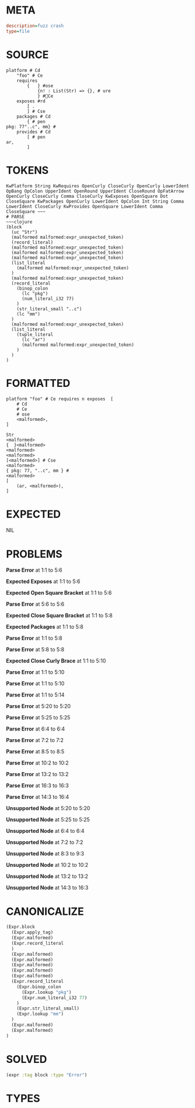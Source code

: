 # META
~~~ini
description=fuzz crash
type=file
~~~
# SOURCE
~~~roc
platform # Cd
	"foo" # Ce
	requires
		{	} #ose
			{n! : List(Str) => {}, # ure
			} #Ce
	exposes #rd
		[ .
		] # Cse
	packages # Cd
		{ # pen
pkg: 77"..c", mm} #
	provides # Cd
		[ # pen
ar,
		]
~~~
# TOKENS
~~~text
KwPlatform String KwRequires OpenCurly CloseCurly OpenCurly LowerIdent OpBang OpColon UpperIdent OpenRound UpperIdent CloseRound OpFatArrow OpenCurly CloseCurly Comma CloseCurly KwExposes OpenSquare Dot CloseSquare KwPackages OpenCurly LowerIdent OpColon Int String Comma LowerIdent CloseCurly KwProvides OpenSquare LowerIdent Comma CloseSquare ~~~
# PARSE
~~~clojure
(block
  (uc "Str")
  (malformed malformed:expr_unexpected_token)
  (record_literal)
  (malformed malformed:expr_unexpected_token)
  (malformed malformed:expr_unexpected_token)
  (malformed malformed:expr_unexpected_token)
  (list_literal
    (malformed malformed:expr_unexpected_token)
  )
  (malformed malformed:expr_unexpected_token)
  (record_literal
    (binop_colon
      (lc "pkg")
      (num_literal_i32 77)
    )
    (str_literal_small "..c")
    (lc "mm")
  )
  (malformed malformed:expr_unexpected_token)
  (list_literal
    (tuple_literal
      (lc "ar")
      (malformed malformed:expr_unexpected_token)
    )
  )
)
~~~
# FORMATTED
~~~roc
platform "foo" # Ce requires n exposes  [
	# Cd
	# Ce
	# ose
	<malformed>,
]

Str
<malformed>
{  }<malformed>
<malformed>
<malformed>
[<malformed>] # Cse
<malformed>
{ pkg: 77, "..c", mm } #
<malformed>
[
	(ar, <malformed>),
]
~~~
# EXPECTED
NIL
# PROBLEMS
**Parse Error**
at 1:1 to 5:6

**Expected Exposes**
at 1:1 to 5:6

**Expected Open Square Bracket**
at 1:1 to 5:6

**Parse Error**
at 5:6 to 5:6

**Expected Close Square Bracket**
at 1:1 to 5:8

**Expected Packages**
at 1:1 to 5:8

**Parse Error**
at 1:1 to 5:8

**Parse Error**
at 5:8 to 5:8

**Expected Close Curly Brace**
at 1:1 to 5:10

**Parse Error**
at 1:1 to 5:10

**Parse Error**
at 1:1 to 5:10

**Parse Error**
at 1:1 to 5:14

**Parse Error**
at 5:20 to 5:20

**Parse Error**
at 5:25 to 5:25

**Parse Error**
at 6:4 to 6:4

**Parse Error**
at 7:2 to 7:2

**Parse Error**
at 8:5 to 8:5

**Parse Error**
at 10:2 to 10:2

**Parse Error**
at 13:2 to 13:2

**Parse Error**
at 16:3 to 16:3

**Parse Error**
at 14:3 to 16:4

**Unsupported Node**
at 5:20 to 5:20

**Unsupported Node**
at 5:25 to 5:25

**Unsupported Node**
at 6:4 to 6:4

**Unsupported Node**
at 7:2 to 7:2

**Unsupported Node**
at 8:3 to 9:3

**Unsupported Node**
at 10:2 to 10:2

**Unsupported Node**
at 13:2 to 13:2

**Unsupported Node**
at 14:3 to 16:3

# CANONICALIZE
~~~clojure
(Expr.block
  (Expr.apply_tag)
  (Expr.malformed)
  (Expr.record_literal
  )
  (Expr.malformed)
  (Expr.malformed)
  (Expr.malformed)
  (Expr.malformed)
  (Expr.malformed)
  (Expr.record_literal
    (Expr.binop_colon
      (Expr.lookup "pkg")
      (Expr.num_literal_i32 77)
    )
    (Expr.str_literal_small)
    (Expr.lookup "mm")
  )
  (Expr.malformed)
  (Expr.malformed)
)
~~~
# SOLVED
~~~clojure
(expr :tag block :type "Error")
~~~
# TYPES
~~~roc
~~~

